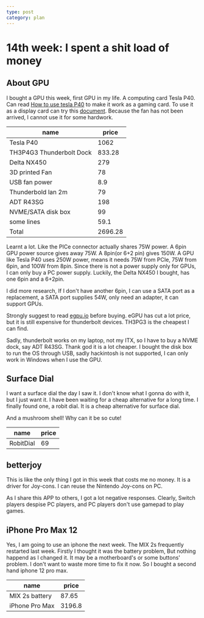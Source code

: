 ```yaml
---
type: post
category: plan
---
```


# 14th week: I spent a shit load of money

## About GPU

I bought a GPU this week, first GPU in my life. A computing card Tesla P40. Can read [How to use tesla P40](https://github.com/JingShing/How-to-use-tesla-p40) to make it work as a gaming card. To use it as a display card can try this [document](https://github.com/toAlice/NvidiaTeslaP40forGaming). Because the fan has not been arrived, I cannot use it for some hardwork.

| name                     | price   |
| ------------------------ | ------- |
| Tesla P40                | 1062    |
| TH3P4G3 Thunderbolt Dock | 833.28  |
| Delta NX450              | 279     |
| 3D printed Fan           | 78      |
| USB fan power            | 8.9     |
| Thunderbold lan 2m       | 79      |
| ADT R43SG                | 198     |
| NVME/SATA disk box       | 99      |
| some lines               | 59.1    |
| Total                    | 2696.28 |

Learnt a lot. Like the PICe connector actually shares 75W power. A 6pin GPU power source gives away 75W. A 8pin(or 6+2 pin) gives 150W. A GPU like Tesla P40 uses 250W power, means it needs 75W from PCIe, 75W from 6pin, and 100W from 8pin. Since there is not a power supply only for GPUs, I can only buy a PC power supply. Luckily, the Delta NX450 I bought, has one 6pin and a 6+2pin.

I did more research, If I don't have another 6pin, I can use a SATA port as a replacement, a SATA port supplies 54W, only need an adapter, it can support GPUs.

Strongly suggest to read [egpu.io](https://egpu.io/best-egpu-buyers-guide/) before buying. eGPU has cut a lot price, but it is still expensive for thunderbolt devices. TH3PG3 is the cheapest I can find.

Sadly, thunderbolt works on my laptop, not my ITX, so I have to buy a NVME dock, say ADT R43SG. Thank god it is a lot cheaper. I bought the disk box to run the OS through USB, sadly hackintosh is not supported, I can only work in Windows when I use the GPU.

## Surface Dial

I want a surface dial the day I saw it. I don't know what I gonna do with it, but I just want it. I have been waiting for a cheap alternative for a long time. I finally found one, a robit dial. It is a cheap alternative for surface dial.

And a mushroom shell! Why can it be so cute!

| name      | price |
| --------- | ----- |
| RobitDial | 69    |

## betterjoy

This is like the only thing I got in this week that costs me no money. It is a driver for Joy-cons. I can reuse the Nintendo Joy-cons on PC.

As I share this APP to others, I got a lot negative responses. Clearly, Switch players despise PC players, and PC players don't use gamepad to play games.

## iPhone Pro Max 12

Yes, I am going to use an iphone the next week. The MIX 2s frequently restarted last week. Firstly I thought it was the battery problem, But nothing happend as I changed it. It may be a motherboard's or some buttons' problem. I don't want to waste more time to fix it now. So I bought a second hand iphone 12 pro max.

| name           | price  |
| -------------- | ------ |
| MIX 2s battery | 87.65  |
| iPhone Pro Max | 3196.8 |

